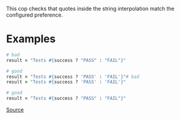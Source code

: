 
This cop checks that quotes inside the string interpolation
match the configured preference.

# Examples

```ruby
# bad
result = "Tests #{success ? "PASS" : "FAIL"}"

# good
result = "Tests #{success ? 'PASS' : 'FAIL'}"# bad
result = "Tests #{success ? 'PASS' : 'FAIL'}"

# good
result = "Tests #{success ? "PASS" : "FAIL"}"
```

[Source](http://www.rubydoc.info/gems/rubocop/RuboCop/Cop/Style/StringLiteralsInInterpolation)
